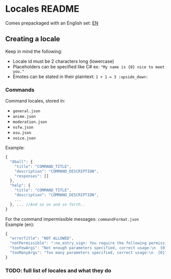 # Locales README
Comes prepackaged with an English set: [EN](en/)
&nbsp;

## Creating a locale
Keep in mind the following:
- Locale id must be 2 characters long (lowercase)
- Placeholders can be specified like C# ex: `"My name is {0} nice to meet you."`
- Emotes can be stated in their plaintext: `1 + 1 = 3 :upside_down:`

### Commands
Command locales, stored in:
- `general.json`
- `anime.json`
- `moderation.json`
- `nsfw.json`
- `osu.json`
- `voice.json`

Example:

```js
{
  "8ball": {
    "title": "COMMAND_TITLE",
    "description": "COMMAND_DESCRIPTION",
    "responses": []
  },
  "help": {
    "title": "COMMAND_TITLE",
    "description": "COMMAND_DESCRIPTION",
    ...
  }, ... //And so on and so forth..
}
```

For the command impermissible messages: `commandFormat.json`
<br />
Example (en):

```js
{
  "errorTitle": "NOT ALLOWED",
  "notPermissible": ":no_entry_sign: You require the following permissions to use this command: {0}",
  "tooFewArgs": "Not enough parameters specified, correct usage:\n  {0}",
  "tooManyArgs": "Too many parameters specified, correct usage:\n  {0}"
}
```

### TODO: full list of locales and what they do

